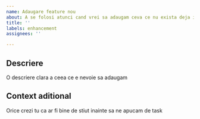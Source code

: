 ```yaml
---
name: Adaugare feature nou
about: A se folosi atunci cand vrei sa adaugam ceva ce nu exista deja in proiect
title: ''
labels: enhancement
assignees: ''

---
```


## Descriere

O descriere clara a ceea ce e nevoie sa adaugam

## Context aditional

Orice crezi tu ca ar fi bine de stiut inainte sa ne apucam de task
